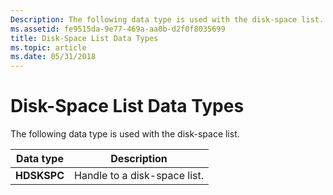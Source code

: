 ```yaml
---
Description: The following data type is used with the disk-space list.
ms.assetid: fe9515da-9e77-469a-aa0b-d2f0f8035699
title: Disk-Space List Data Types
ms.topic: article
ms.date: 05/31/2018
---
```


# Disk-Space List Data Types

The following data type is used with the disk-space list.



| Data type   | Description                  |
|-------------|------------------------------|
| **HDSKSPC** | Handle to a disk-space list. |



 

 

 



